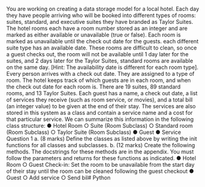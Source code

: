 You are working on creating a data storage model for a local hotel. Each day they have people
arriving who will be booked into different types of rooms: suites, standard, and executive suites
they have branded as Taylor Suites.
The hotel rooms each have a room number stored as an integer and are marked as either
available or unavailable (true or false). Each room is marked as unavailable until the check out
date for the guests. each different suite type has an available date. These rooms are difficult to
clean, so once a guest checks out, the room will not be available until 1 day later for the suites,
and 2 days later for the Taylor Suites, standard rooms are available on the same day. [Hint: The
availability date is different for each room type].
Every person arrives with a check out date. They are assigned to a type of room. The hotel
keeps track of which guests are in each room, and when the check out date for each room is.
There are 19 suites, 89 standard rooms, and 13 Taylor Suites. Each guest has a name, a check
out date, a list of services they receive (such as room service, or movies), and a total bill (an
integer value) to be given at the end of their stay.
The services are also stored in this system as a class and contain a service name and a cost for
that particular service.
We can summarize this information in the following class structure:
● Hotel Room
○ Suite (Room Subclass)
○ Standard room (Room Subclass)
○ Taylor Suite (Room Subclass)
● Guest
● Service
Question 1
a. (8 marks) Define the classes as listed above by writing the init functions for all classes
and subclasses.
b. (12 marks) Create the following methods. The docstrings for these methods are in the
appendix. You must follow the parameters and returns for these functions as indicated.
● Hotel Room
○ Guest Check-in: Set the room to be unavailable from the start day of their
stay until the room can be cleaned following the guest checkout
● Guest
○ Add service
○ Send bil# Python
